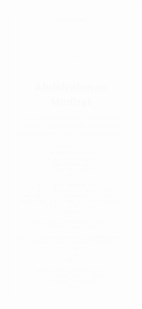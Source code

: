 <!DOCTYPE html>
<html lang="en">
<head>
  <meta charset="UTF-8" />
  <meta name="viewport" content="width=device-width, initial-scale=1.0" />
  <title>Abdelrahman Medhat | Portfolio</title>
  <style>
    /* ========== Reset ========== */
    * {
      margin: 0;
      padding: 0;
      box-sizing: border-box;
      font-family: 'Segoe UI', Tahoma, Geneva, Verdana, sans-serif;
    }

    body {
      background: linear-gradient(135deg, #0f172a, #1e293b);
      color: white;
      display: flex;
      justify-content: center;
      align-items: center;
      min-height: 100vh;
    }

    .card {
      background: rgba(255, 255, 255, 0.05);
      backdrop-filter: blur(10px);
      padding: 30px;
      border-radius: 20px;
      text-align: center;
      max-width: 400px;
      width: 90%;
      box-shadow: 0 0 20px rgba(0,0,0,0.3);
      animation: fadeIn 1.2s ease;
    }

    @keyframes fadeIn {
      from { opacity: 0; transform: translateY(30px);}
      to { opacity: 1; transform: translateY(0);}
    }

    .card img {
      width: 120px;
      height: 120px;
      border-radius: 50%;
      object-fit: cover;
      border: 3px solid #38bdf8;
      margin-bottom: 15px;
    }

    h1 {
      font-size: 1.8rem;
      margin-bottom: 8px;
    }

    p.bio {
      font-size: 0.95rem;
      opacity: 0.85;
      margin-bottom: 20px;
    }

    .section {
      margin-bottom: 20px;
      text-align: left;
    }

    .section h2 {
      font-size: 1.1rem;
      margin-bottom: 10px;
      color: #38bdf8;
    }

    .skills span {
      display: inline-block;
      background: #38bdf8;
      color: #0f172a;
      padding: 6px 12px;
      border-radius: 15px;
      margin: 5px 5px 0 0;
      font-size: 0.85rem;
      font-weight: 600;
    }

    .goals p {
      font-size: 0.9rem;
      opacity: 0.9;
      line-height: 1.4;
    }

    .social a {
      display: inline-block;
      margin: 0 10px;
      color: #38bdf8;
      text-decoration: none;
      font-size: 1.5rem;
      transition: 0.3s;
    }

    .social a:hover {
      color: #0ea5e9;
      transform: scale(1.1);
    }

    .view-counter {
      margin-top: 20px;
      font-size: 0.9rem;
      opacity: 0.8;
    }

    /* ========== Responsive ========== */
    @media (max-width: 480px) {
      h1 { font-size: 1.5rem; }
      .card img { width: 100px; height: 100px; }
    }
  </style>
</head>
<body>
  <div class="card">
    <img src="https://via.placeholder.com/150" alt="Profile Picture">
    <h1>Abdelrahman Medhat</h1>
    <p class="bio">I’m a passionate learner and content creator. I love sharing knowledge and building my personal brand through tech.</p>

    <div class="section skills">
      <h2>🛠 Skills</h2>
      <span>Python</span>
      <span>HTML</span>
      <span>CSS</span>
    </div>

    <div class="section goals">
      <h2>🚀 Interests & Goals</h2>
      <p>Front-End Development, Freelancing, and Building a strong personal brand to inspire others.</p>
    </div>

    <div class="section social">
      <h2>🌐 Connect</h2>
      <a href="http://www.youtube.com/@AMSEduCode" target="_blank" title="YouTube">
        📺
      </a>
    </div>

    <div class="view-counter">
      👀 Profile Views: <span id="views">0</span>
    </div>
  </div>

  <script>
    // Simple View Counter (local)
    let views = localStorage.getItem('profileViews') || 0;
    views++;
    localStorage.setItem('profileViews', views);
    document.getElementById('views').textContent = views;
  </script>
</body>
</html>


